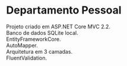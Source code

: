 # Departamento Pessoal
Projeto criado em ASP.NET Core MVC 2.2.<br/>
Banco de dados SQLite local.<br/>
EntityFrameworkCore.<br/>
AutoMapper.<br/>
Arquitetura em 3 camadas.<br/>
FluentValidation.<br/>
